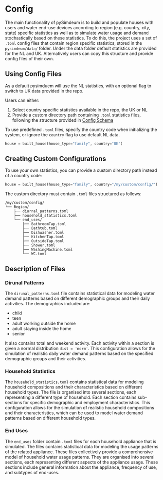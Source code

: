 # Config

The main functionality of pySimdeum is to build and populate houses with users and water end-use devices according to region (e.g. country, city, state) specific statistics as well as to simulate water usage and demand stochastically based on these statistics. To do this, the project uses a set of `.toml` config files that contain region specific statistics, stored in the `pysimdeum/data/` folder. Under the data folder default statistics are provided for the NL and UK. Alternatively users can copy this structure and provide config files of their own.

## Using Config Files

As a default pysimduem will use the NL statistics, with an optional flag to switch to UK data provided in the repo. 

Users can either:
1. Select country specific statistics available in the repo, the UK or NL
2. Provide a custom directory path containing `.toml` statistics files, following the structure provided in [Config Schema](schema.md)

To use predefined `.toml` files, specify the country code when initializing the system, or ignore the `country` flag to use default NL data.

```python
house = built_house(house_type="family", country="UK")
```

## Creating Custom Configurations

To use your own statistics, you can provide a custom directory path instead of a country code:

```python
house = built_house(house_type="family", country="/my/custom/config/")
```

The custom directory must contain `.toml` files structured as follows:
``` 
/my/custom/config/ 
└── Region/ 
    ├── diurnal_patterns.toml
    ├── household_statistics.toml 
    └── end_uses/
        ├── BathroomTap.toml
        ├── Bathtub.toml
        ├── Dishwasher.toml
        ├── KitchenTap.toml
        ├── OutsideTap.toml
        ├── Shower.toml
        ├── WashingMachine.toml
        └── WC.toml 
``` 

## Description of Files

### Dirunal Patterns

The `dirunal_patterns.toml` file contains statistical data for modeling water demand patterns based on different demographic groups and their daily activities. 
The demographics included are: 
- child
- teen 
- adult working outside the home
- adult staying inside the home
- senior

It also contains total and weekend activity. Each activity within a section is given a normal distribution `dist = 'norm'`. This configuration allows for the simulation of realistic daily water demand patterns based on the specified demographic groups and their activities.

### Household Statistics

The `household_statistics.toml` contains statistical data for modeling household compositions and their characteristics based on different household types. The file is organised into several sections, each representing a different type of household. Each section contains sub-sections for specific demographic and employment characteristics. This configuration allows for the simulation of realistic household compositions and their characteristics, which can be used to model water demand patterns based on different household types.

### End Uses

The `end_uses` folder contain `.toml` files for each household appliance that is simulated. The files contains statistical data for modeling the usage patterns of the related appliance. These files collectively provide a comprehensive model of household water usage patterns. They are organised into several sections, each representing different aspects of the appliance usage. These sections include general information about the appliance, frequency of use, and subtypes of end-uses.